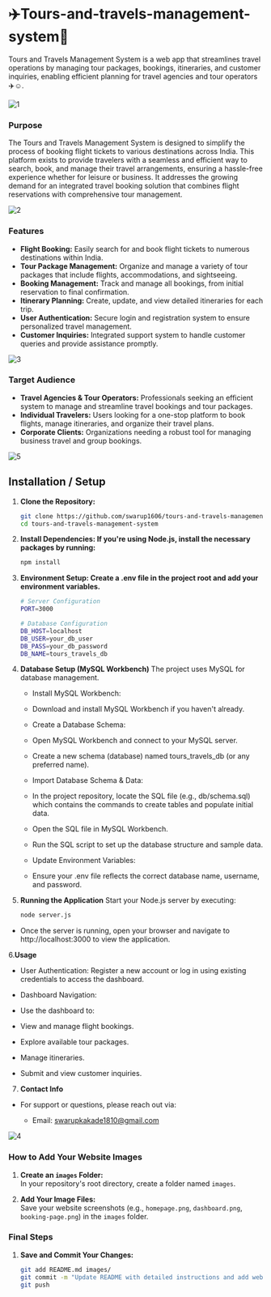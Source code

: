 # ✈️Tours-and-travels-management-system🌆
Tours and Travels Management System is a web app that streamlines travel operations by managing tour packages, bookings, itineraries, and customer inquiries, enabling efficient planning for travel agencies and tour operators✈️☺️.

![1](https://github.com/user-attachments/assets/6ee9650b-96ed-408f-b10f-c8cb2e1b79b1)

### Purpose
The Tours and Travels Management System is designed to simplify the process of booking flight tickets to various destinations across India. This platform exists to provide travelers with a seamless and efficient way to search, book, and manage their travel arrangements, ensuring a hassle-free experience whether for leisure or business. It addresses the growing demand for an integrated travel booking solution that combines flight reservations with comprehensive tour management.

![2](https://github.com/user-attachments/assets/62e621f6-5f4b-48d2-adef-7792513ca81d)

### Features
- **Flight Booking:** Easily search for and book flight tickets to numerous destinations within India.
- **Tour Package Management:** Organize and manage a variety of tour packages that include flights, accommodations, and sightseeing.
- **Booking Management:** Track and manage all bookings, from initial reservation to final confirmation.
- **Itinerary Planning:** Create, update, and view detailed itineraries for each trip.
- **User Authentication:** Secure login and registration system to ensure personalized travel management.
- **Customer Inquiries:** Integrated support system to handle customer queries and provide assistance promptly.

![3](https://github.com/user-attachments/assets/2d52ba7e-04c0-46d3-beef-3c33875348e0)

### Target Audience
- **Travel Agencies & Tour Operators:** Professionals seeking an efficient system to manage and streamline travel bookings and tour packages.
- **Individual Travelers:** Users looking for a one-stop platform to book flights, manage itineraries, and organize their travel plans.
- **Corporate Clients:** Organizations needing a robust tool for managing business travel and group bookings.

![5](https://github.com/user-attachments/assets/85ed9229-1090-4b21-a4b2-5916a6f92eea)


## Installation / Setup

1. **Clone the Repository:**
   ```bash 
   git clone https://github.com/swarup1606/tours-and-travels-management-system.git
   cd tours-and-travels-management-system
   
2. **Install Dependencies: If you're using Node.js, install the necessary packages by running:**
   ```bash 
   npm install

3. **Environment Setup: Create a .env file in the project root and add your environment variables.**
   ```bash
   # Server Configuration
   PORT=3000
   
   # Database Configuration
   DB_HOST=localhost
   DB_USER=your_db_user
   DB_PASS=your_db_password
   DB_NAME=tours_travels_db

4. **Database Setup (MySQL Workbench)**
The project uses MySQL for database management.

   - Install MySQL Workbench:
   - Download and install MySQL Workbench if you haven't already.
   
   - Create a Database Schema:
   
   - Open MySQL Workbench and connect to your MySQL server.
   - Create a new schema (database) named tours_travels_db (or any preferred name).
   - Import Database Schema & Data:
   
   - In the project repository, locate the SQL file (e.g., db/schema.sql) which contains the commands to create tables and populate initial data.
   - Open the SQL file in MySQL Workbench.
   - Run the SQL script to set up the database structure and sample data.
   - Update Environment Variables:
   - Ensure your .env file reflects the correct database name, username, and password.

5. **Running the Application**
   Start your Node.js server by executing:
   ```bash
   node server.js
-    Once the server is running, open your browser and navigate to http://localhost:3000 to view the application.

6.**Usage**
   - User Authentication:
      Register a new account or log in using existing credentials to access the dashboard.
   
   - Dashboard Navigation:
   - Use the dashboard to:
   
   - View and manage flight bookings.
   - Explore available tour packages.
   - Manage itineraries.
   - Submit and view customer inquiries.

7. **Contact Info**
- For support or questions, please reach out via:

   - Email: swarupkakade1810@gmail.com
     
![4](https://github.com/user-attachments/assets/744954cc-d860-4923-ab0d-13b6f8947ec2)
 
  
### How to Add Your Website Images

1. **Create an `images` Folder:**  
   In your repository's root directory, create a folder named `images`.

2. **Add Your Image Files:**  
   Save your website screenshots (e.g., `homepage.png`, `dashboard.png`, `booking-page.png`) in the `images` folder.

### Final Steps

1. **Save and Commit Your Changes:**  
   ```bash
   git add README.md images/
   git commit -m "Update README with detailed instructions and add website images"
   git push
